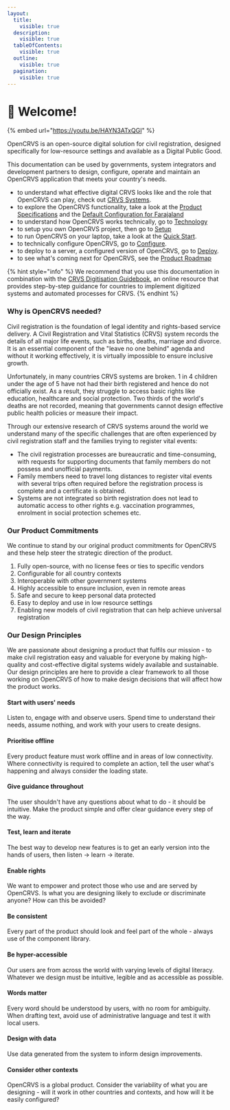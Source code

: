 ```yaml
---
layout:
  title:
    visible: true
  description:
    visible: true
  tableOfContents:
    visible: true
  outline:
    visible: true
  pagination:
    visible: true
---
```


# 👋 Welcome!

{% embed url="https://youtu.be/HAYN3ATxQGI" %}

OpenCRVS is an open-source digital solution for civil registration, designed specifically for low-resource settings and available as a Digital Public Good.

This documentation can be used by governments, system integrators and development partners to design, configure, operate and maintain an OpenCRVS application that meets your country's needs.

* to understand what effective digital CRVS looks like and the role that OpenCRVS can play, check out [CRVS Systems](crvs-systems/effective-digital-crvs-systems.md).
* to explore the OpenCRVS functionality, take a look at the [Product Specifications](product-specifications/functional-architecture.md) and the [Default Configuration for Farajaland](default-configuration/intro-to-farajaland.md)
* to understand how OpenCRVS works technically, go to [Technology](broken-reference)
* to setup you own OpenCRVS project, then go to [Setup](broken-reference)
* to run OpenCRVS on your laptop, take a look at the [Quick Start](setup/3.-installation/3.1-set-up-a-development-environment/).
* to technically configure OpenCRVS, go to [Configure](setup/3.-installation/3.2-set-up-your-own-country-configuration/).
* to deploy to a server, a configured version of OpenCRVS, go to [Deploy](setup/3.-installation/3.3-set-up-a-server-hosted-environment/).
* to see what's coming next for OpenCRVS, see the [Product Roadmap](general/product-roadmap.md)

{% hint style="info" %}
We recommend that you use this documentation in combination with the [CRVS Digitisation Guidebook](http://www.crvs-dgb.org/en/), an online resource that provides step-by-step guidance for countries to implement digitized systems and automated processes for CRVS.
{% endhint %}

### Why is OpenCRVS needed?

Civil registration is the foundation of legal identity and rights-based service delivery. A Civil Registration and Vital Statistics (CRVS) system records the details of all major life events, such as births, deaths, marriage and divorce. It is an essential component of the "leave no one behind" agenda and without it working effectively, it is virtually impossible to ensure inclusive growth.

Unfortunately, in many countries CRVS systems are broken. 1 in 4 children under the age of 5 have not had their birth registered and hence do not officially exist. As a result, they struggle to access basic rights like education, healthcare and social protection. Two thirds of the world's deaths are not recorded, meaning that governments cannot design effective public health policies or measure their impact.

Through our extensive research of CRVS systems around the world we understand many of the specific challenges that are often experienced by civil registration staff and the families trying to register vital events:

* The civil registration processes are bureaucratic and time-consuming, with requests for supporting documents that family members do not possess and unofficial payments.
* Family members need to travel long distances to register vital events with several trips often required before the registration process is complete and a certificate is obtained.
* Systems are not integrated so birth registration does not lead to automatic access to other rights e.g. vaccination programmes, enrolment in social protection schemes etc.

### Our Product Commitments

We continue to stand by our original product commitments for OpenCRVS and these help steer the strategic direction of the product.

1. Fully open-source, with no license fees or ties to specific vendors
2. Configurable for all country contexts
3. Interoperable with other government systems
4. Highly accessible to ensure inclusion, even in remote areas
5. Safe and secure to keep personal data protected
6. Easy to deploy and use in low resource settings
7. Enabling new models of civil registration that can help achieve universal registration

### Our Design Principles

We are passionate about designing a product that fulfils our mission - to make civil registration easy and valuable for everyone by making high-quality and cost-effective digital systems widely available and sustainable. Our design principles are here to provide a clear framework to all those working on OpenCRVS of how to make design decisions that will affect how the product works.

#### **Start with users' needs**

Listen to, engage with and observe users. Spend time to understand their needs, assume nothing, and work with your users to create designs.

#### **Prioritise offline**

Every product feature must work offline and in areas of low connectivity. Where connectivity is required to complete an action, tell the user what's happening and always consider the loading state.

#### **Give guidance throughout**

The user shouldn't have any questions about what to do - it should be intuitive. Make the product simple and offer clear guidance every step of the way.

#### **Test, learn and iterate**

The best way to develop new features is to get an early version into the hands of users, then listen -> learn -> iterate.

#### **Enable rights**

We want to empower and protect those who use and are served by OpenCRVS. Is what you are designing likely to exclude or discriminate anyone? How can this be avoided?

#### **Be consistent**

Every part of the product should look and feel part of the whole - always use of the component library.

#### **Be hyper-accessible**

Our users are from across the world with varying levels of digital literacy. Whatever we design must be intuitive, legible and as accessible as possible.

#### **Words matter**

Every word should be understood by users, with no room for ambiguity. When drafting text, avoid use of administrative language and test it with local users.

#### **Design with data**

Use data generated from the system to inform design improvements.

#### **Consider other contexts**

OpenCRVS is a global product. Consider the variability of what you are designing - will it work in other countries and contexts, and how will it be easily configured?
